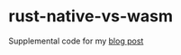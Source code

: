 # rust-native-vs-wasm

Supplemental code for my [blog post](https://yieldcode.blog/native-rust-wasm/)
